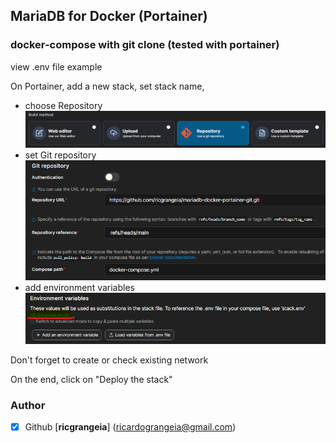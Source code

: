 ## MariaDB for Docker (Portainer)
### docker-compose with git clone (tested with portainer)

view .env file example

On Portainer, add a new stack, set stack name,
 - choose Repository
![build_method.png](resources%2Fbuild_method.png)
 - set Git repository
![git_repository.png](resources%2Fgit_repository.png)
- add environment variables
![environment_variables.png](resources%2Fenvironment_variables.png)

Don't forget to create or check existing network

On the end, click on "Deploy the stack"

### Author
- [x] Github [**ricgrangeia**] (ricardograngeia@gmail.com)